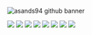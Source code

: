 ![asands94 github banner](https://i.imgur.com/6ZLpVmD.png)

![](https://img.shields.io/badge/JavaScript-informational?style=for-the-badge&logo=JavaScript&logoColor=white&color=ffe71c)
![](https://img.shields.io/badge/JQuery-informational?style=for-the-badge&logo=JQuery&logoColor=white&color=blue)
![](https://img.shields.io/badge/React-informational?style=for-the-badge&logo=React&logoColor=white&color=21c1ff)
![](https://img.shields.io/badge/HTML5-informational?style=for-the-badge&logo=HTML5&logoColor=white&color=f7640f)
![](https://img.shields.io/badge/CSS3-informational?style=for-the-badge&logo=CSS3&logoColor=white&color=256fff)
![](https://img.shields.io/badge/NodeJs-informational?style=for-the-badge&logo=Node.js&logoColor=white&color=54b22b)
![](https://img.shields.io/badge/Express-informational?style=for-the-badge&logo=Express&logoColor=white&color=inactive)
![](https://img.shields.io/badge/MongoDB-informational?style=for-the-badge&logo=MongoDB&logoColor=white&color=38761d)



<!--
**asands94/asands94** is a ✨ _special_ ✨ repository because its `README.md` (this file) appears on your GitHub profile.

Here are some ideas to get you started:

- 🔭 I’m currently working on ...
- 🌱 I’m currently learning ...
- 👯 I’m looking to collaborate on ...
- 🤔 I’m looking for help with ...
- 💬 Ask me about ...
- 📫 How to reach me: ...
- 😄 Pronouns: ...
- ⚡ Fun fact: ...
-->
